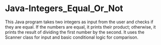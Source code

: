 

# Java-Integers_Equal_Or_Not
This Java program takes two integers as input from the user and checks if they are equal. If the numbers are equal, it prints their product; otherwise, it prints the result of dividing the first number by the second. It uses the Scanner class for input and basic conditional logic for comparison.
